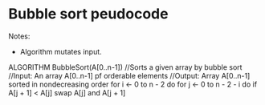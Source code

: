 # Bubble sort peudocode

Notes:
- Algorithm mutates input.

ALGORITHM BubbleSort(A[0..n-1])
    //Sorts a given array by bubble sort
    //Input: An array A[0..n-1] pf orderable elements
    //Output: Array A[0..n-1] sorted in nondecreasing order
    for i <- 0 to n - 2 do
        for j <- 0 to n - 2 - i do
            if A[j + 1] < A[j]
                swap A[j] and A[j + 1]